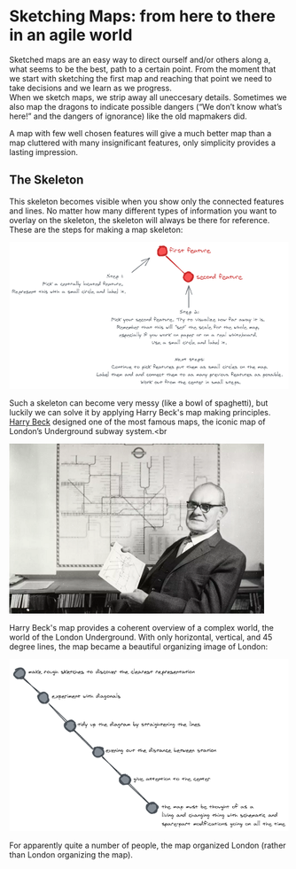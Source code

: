 # Sketching Maps: from here to there in an agile world
Sketched maps are an easy way to direct ourself and/or others along a, what seems to be the best, path to a certain point. From the moment that we start with sketching the first map and reaching that point we need to take decisions and we learn as we progress.  
When we sketch maps, we strip away all uneccesary details. Sometimes we also map the dragons to indicate possible dangers (“We don’t know what’s here!” and the dangers of ignorance) like the old mapmakers did.

A map with few well chosen features will give a much better map than a map cluttered with many insignificant features, only simplicity provides a lasting impression.

## The Skeleton
This skeleton becomes visible when you show only the connected features and lines. No matter how many different types of information you want to overlay on the skeleton, the skeleton will always be there for reference. 
    These are the steps for making a map skeleton:
    <p><img src="images/MapFeatures.png" alt="MapFeatures"></p>
    <p>
      Such a skeleton can become very messy (like a bowl of spaghetti), but luckily we can solve it by applying Harry Beck's map making principles.
      <a href="https://en.wikipedia.org/wiki/Harry_Beck">Harry Beck</a> designed one of the most famous maps, the iconic map of London’s Underground subway system.<br<br>
      <p><img src="images/beck_image.png" alt="Harry Beck"></p> 
      Harry Beck's map provides a coherent overview of a complex world, the world of the London Underground. 
      With only horizontal, vertical, and 45 degree lines, the map became a beautiful organizing image of London:
      <p><img src="images/Beck.png" alt="Beck's diagramming principles"></p> 
      For apparently quite a number of people, the map organized London (rather than London organizing the map). 
    </p>

